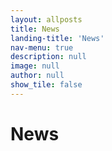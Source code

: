 ```yaml
---
layout: allposts
title: News
landing-title: 'News'
nav-menu: true
description: null
image: null
author: null
show_tile: false
---
```


<h1>News</h1>
